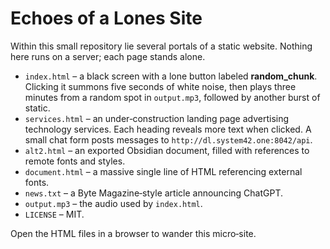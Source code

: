 # Echoes of a Lones Site

Within this small repository lie several portals of a static website. Nothing here runs on a server; each page stands alone.

- `index.html` – a black screen with a lone button labeled **random_chunk**. Clicking it summons five seconds of white noise, then plays three minutes from a random spot in `output.mp3`, followed by another burst of static.
- `services.html` – an under‑construction landing page advertising technology services. Each heading reveals more text when clicked. A small chat form posts messages to `http://dl.system42.one:8042/api`.
- `alt2.html` – an exported Obsidian document, filled with references to remote fonts and styles.
- `document.html` – a massive single line of HTML referencing external fonts.
- `news.txt` – a Byte Magazine‑style article announcing ChatGPT.
- `output.mp3` – the audio used by `index.html`.
- `LICENSE` – MIT.

Open the HTML files in a browser to wander this micro‑site.
